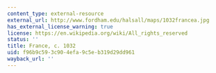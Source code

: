 ```yaml
---
content_type: external-resource
external_url: http://www.fordham.edu/halsall/maps/1032francea.jpg
has_external_license_warning: true
license: https://en.wikipedia.org/wiki/All_rights_reserved
status: ''
title: France, c. 1032
uid: f96b9c59-3c90-4efa-9c5e-b319d29dd961
wayback_url: ''
---
```

